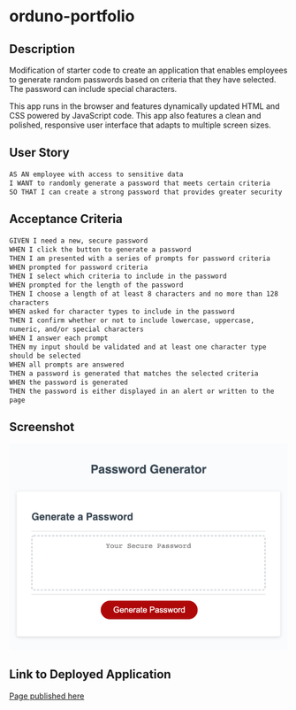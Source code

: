 # orduno-portfolio

## Description

Modification of starter code to create an application that enables employees to generate random passwords based on criteria that they have selected. The password can include special characters.

This app runs in the browser and features dynamically updated HTML and CSS powered by JavaScript code. This app also features a clean and polished, responsive user interface that adapts to multiple screen sizes.

## User Story

```
AS AN employee with access to sensitive data
I WANT to randomly generate a password that meets certain criteria
SO THAT I can create a strong password that provides greater security
```


## Acceptance Criteria

```
GIVEN I need a new, secure password
WHEN I click the button to generate a password
THEN I am presented with a series of prompts for password criteria
WHEN prompted for password criteria
THEN I select which criteria to include in the password
WHEN prompted for the length of the password
THEN I choose a length of at least 8 characters and no more than 128 characters
WHEN asked for character types to include in the password
THEN I confirm whether or not to include lowercase, uppercase, numeric, and/or special characters
WHEN I answer each prompt
THEN my input should be validated and at least one character type should be selected
WHEN all prompts are answered
THEN a password is generated that matches the selected criteria
WHEN the password is generated
THEN the password is either displayed in an alert or written to the page
```

## Screenshot

![orduno-password-generator-screenshot](assets/images/orduno-challenge-three.png)

## Link to Deployed Application

[Page published here](https://jesus-orduno.github.io/orduno-challenge-three/)
